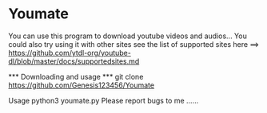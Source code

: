 # Youmate
You can use this program to download youtube videos and audios...
You could also try using it with other sites
see the list of supported sites here ==> https://github.com/ytdl-org/youtube-dl/blob/master/docs/supportedsites.md

*** Downloading and usage ***
git clone https://github.com/Genesis123456/Youmate

Usage python3 youmate.py
Please report bugs to me ......
